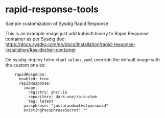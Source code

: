 # rapid-response-tools
Sample customization of Sysdig Rapid Response

This is an example image just add kubectl binary to Rapid Response container as per Sysdig doc:
https://docs.sysdig.com/en/docs/installation/rapid-response-installation/#as-docker-container

On sysdig-deploy helm chart `values.yaml` override the default image with the custom one ex:
```
    rapidResponse:
      enabled: true
      rapidResponse:
        image:
          registry: ghcr.io
          repository: dark-vex/ra-custom
          tag: latest
        passphrase: "justarandomtestpassword"
        existingPassphraseSecret: ""
```
